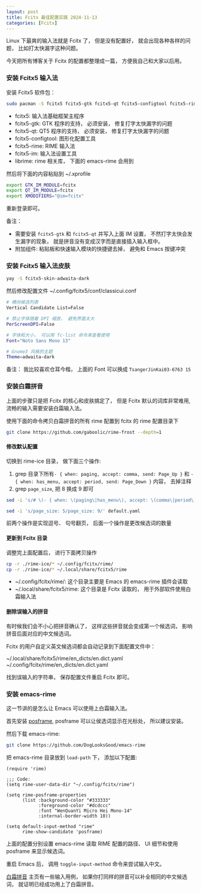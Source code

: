 ```yaml
---
layout: post
title: Fcitx 最佳配置实践 2024-11-13
categories: [Fcitx]
---
```


Linux 下最爽的输入法就是 Fcitx 了， 但是没有配置好， 就会出现各种各样的问题， 比如打太快漏字这种问题。 

今天把所有博客关于 Fcitx 的配置都整理成一篇， 方便我自己和大家以后用。

### 安装 Fcitx5 输入法
安装 Fcitx5 软件包：

```bash
sudo pacman -S fcitx5 fcitx5-gtk fcitx5-qt fcitx5-configtool fcitx5-rime librime
```

* fcitx5: 输入法基础框架主程序
* fcitx5-gtk: GTK 程序的支持， 必须安装， 修复打字太快漏字的问题
* fcitx5-qt: QT5 程序的支持， 必须安装， 修复打字太快漏字的问题
* fcitx5-configtool: 图形化配置工具
* fcitx5-rime: RIME 输入法
* fcitx5-im: 输入法设置工具
* librime: rime 相关库， 下面的 emacs-rime 会用到

然后将下面的内容粘贴到 ~/.xprofile

```bash
export GTK_IM_MODULE=fcitx
export QT_IM_MODULE=fcitx
export XMODIFIERS="@im=fcitx"
```

重新登录即可。

备注： 
* 需要安装 `fcitx5-gtk` 和 `fcitx5-qt` 并写入上面 IM 设置， 不然打字太快会发生漏字的现象， 就是拼音没有变成汉字而是直接插入输入框中。
* 附加组件: 粘贴板和快速输入模块的快捷键去掉， 避免和 Emacs 按键冲突

### 安装 Fcitx5 输入法皮肤
```bash
yay -S fcitx5-skin-adwaita-dark
```

然后修改配置文件 ~/.config/fcitx5/conf/classicui.conf

```bash
# 横向候选列表
Vertical Candidate List=False

# 禁止字体随着 DPI 缩放， 避免界面太大
PerScreenDPI=False

# 字体和大小， 可以用 fc-list 命令来查看使用
Font="Noto Sans Mono 13"

# Gnome3 风格的主题
Theme=adwaita-dark
```

备注： 我比较喜欢仓耳今楷， 上面的 Font 可以换成 `TsangerJinKai03-6763 15`

### 安装白霜拼音
上面的步骤只是把 Fcitx 的核心和皮肤搞定了， 但是 Fcitx 默认的词库非常难用, 流畅的输入需要安装白霜输入法。

使用下面的命令拷贝白霜拼音的所有 rime 配置到 fcitx 的 rime 配置目录下

```bash
git clone https://github.com/gaboolic/rime-frost --depth=1
```

#### 修改默认配置
切换到 rime-ice 目录， 做下面三个操作:
1. grep 目录下所有`- { when: paging, accept: comma, send: Page_Up }` 和 `- { when: has_menu, accept: period, send: Page_Down }` 内容， 去掉注释
2. grep `page_size`, 把 8 换成 9 即可

```bash
sed -i 's/# \(- { when: \(paging\|has_menu\), accept: \(comma\|period\), send: Page_\(Up\|Down\) }\)/\1/' default.yaml

sed -i 's/page_size: 5/page_size: 9/' default.yaml
```

前两个操作是实现逗号、 句号翻页， 后面一个操作是更改候选词的数量

#### 更新到 Fcitx 目录
调整完上面配置后， 进行下面拷贝操作

```bash
cp -r ./rime-ice/* ~/.config/fcitx/rime/
cp -r ./rime-ice/* ~/.local/share/fcitx5/rime
```

* ~/.config/fcitx/rime/: 这个目录主要是 Emacs 的 emacs-rime 插件会读取
* ~/.local/share/fcitx5/rime: 这个目录是 Fcitx 读取的， 用于外部软件使用白霜输入法

#### 删除误输入的拼音
有时候我们会不小心把拼音确认了， 这样这些拼音就会变成第一个候选词， 影响拼音后面对应的中文候选词。

Fcitx 的用户自定义英文候选词都会自动记录到下面配置文件中：

~/.local/share/fcitx5/rime/en_dicts/en.dict.yaml
~/.config/fcitx/rime/en_dicts/en.dict.yaml

找到误输入的字符串， 保存配置文件重启 Fcitx 即可。

### 安装 emacs-rime
这一节讲的是怎么让 Emacs 可以使用上白霜输入法。

首先安装 [posframe](https://github.com/tumashu/posframe), posframe 可以让侯选词显示在光标处， 所以建议安装。

然后下载 emacs-rime:
```bash
git clone https://github.com/DogLooksGood/emacs-rime
```

把 emacs-rime 目录放到 ```load-path``` 下， 添加以下配置:

```elisp
(require 'rime)

;;; Code:
(setq rime-user-data-dir "~/.config/fcitx/rime")

(setq rime-posframe-properties
      (list :background-color "#333333"
            :foreground-color "#dcdccc"
            :font "WenQuanYi Micro Hei Mono-14"
            :internal-border-width 10))

(setq default-input-method "rime"
      rime-show-candidate 'posframe)
```

上面的配置分别设置 emacs-rime 读取 RIME 配置的路径、 UI 细节和使用 posframe 来显示候选词。

重启 Emacs 后， 调用 `toggle-input-method` 命令来尝试输入中文。

[白霜拼音](https://github.com/gaboolic/rime-frost) 主页有一些输入用例， 如果你打同样的拼音可以补全相同的中文候选词， 就证明已经成功用上了白霜拼音。
